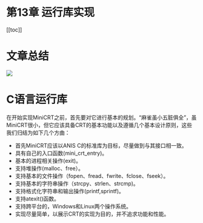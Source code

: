 # 第13章 运行库实现

[[toc]]

# 文章总结

![](/_images/book-note/linkersAndLoaders/运行库实现.png)

# C语言运行库

在开始实现MiniCRT之前，首先要对它进行基本的规划。“麻雀虽小五脏俱全”，虽MiniCRT很小，但它应该具备CRT的基本功能以及遵循几个基本设计原则，这些我们归结为如下几个方曲：

* 首先MiniCRT应该以ANIS C的标准库为目标，尽量做到与其接口相一致。
* 具有自己的入口函数(mini_crt_entry)。
* 基本的进程相关操作(exit)。
* 支持堆操作(malloc、free）。
* 支持基本的文件操作（fopen、fread、fwrite、fclose、fseek）。
* 支持基本的字符串操作（strcpy、strlen、strcmp)。
* 支持格式化字符串和输出操作(printf,sprintf)。
* 支持atexit()函数。
* 支持跨平台的，Windows和Linux两个操作系统。
* 实现尽量简单，以展示CRT的实现为目的，并不追求功能和性能。